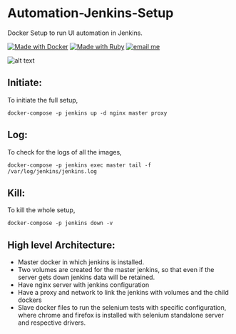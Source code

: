 # Automation-Jenkins-Setup

Docker Setup to run UI automation in Jenkins.

[![Made with Docker](https://img.shields.io/badge/Made%20with-Docker-blue.svg)](https://www.ruby-lang.org/en/)
[![Made with Ruby](https://img.shields.io/badge/Made%20with-Ruby-red.svg)](https://www.ruby-lang.org/en/)
[![email me](https://img.shields.io/badge/Contact-Email-green.svg)](nareshnavinash@gmail.com)

![alt text](jenkins-master/Docker-Jenkins.png)

## Initiate:
To initiate the full setup,
```
docker-compose -p jenkins up -d nginx master proxy
```
## Log:
To check for the logs of all the images,
```
docker-compose -p jenkins exec master tail -f /var/log/jenkins/jenkins.log
```
## Kill:
To kill the whole setup,
```
docker-compose -p jenkins down -v
```
## High level Architecture:
* Master docker in which jenkins is installed.
* Two volumes are created for the master jenkins, so that even if the server gets down jenkins data will be retained.
* Have nginx server with jenkins configuration
* Have a proxy and network to link the jenkins with volumes and the child dockers
* Slave docker files to run the selenium tests with specific configuration, where chrome and firefox is installed with selenium standalone server and respective drivers.
